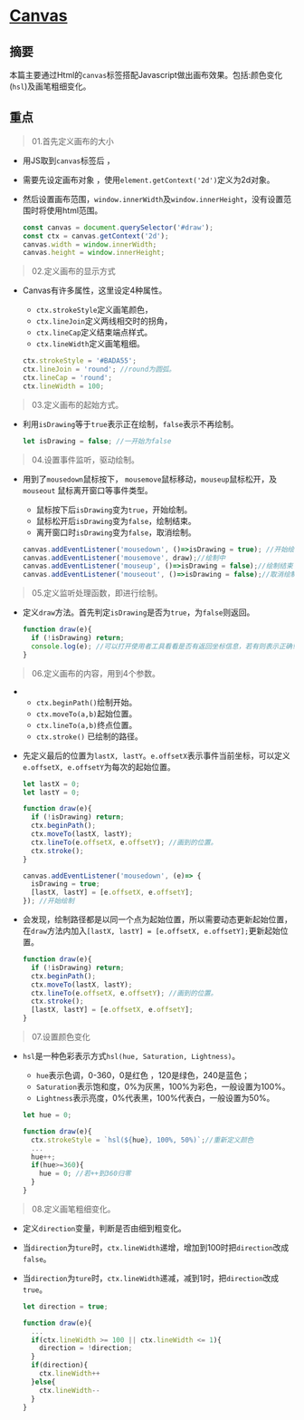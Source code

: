 # [Canvas](http://www.w3school.com.cn/tags/html_ref_canvas.asp)

##  摘要

本篇主要通过Html的`canvas`标签搭配Javascript做出画布效果。包括:颜色变化(`hsl`)及画笔粗细变化。

## 重点

> 01.首先定义画布的大小

- 用JS取到`canvas`标签后 ，
- 需要先设定画布对象 ，使用`element.getContext('2d')`定义为2d对象。
- 然后设置画布范围，`window.innerWidth`及`window.innerHeight`，没有设置范围时将使用html范围。

  ```javascript
  const canvas = document.querySelector('#draw');
  const ctx = canvas.getContext('2d');
  canvas.width = window.innerWidth;
  canvas.height = window.innerHeight;
  ```

> 02.定义画布的显示方式

- Canvas有许多属性，这里设定4种属性。

  - `ctx.strokeStyle`定义画笔颜色，
  - `ctx.lineJoin`定义两线相交时的拐角，
  - `ctx.lineCap`定义结束端点样式。
  - `ctx.lineWidth`定义画笔粗细。

  ```javascript
  ctx.strokeStyle = '#BADA55';
  ctx.lineJoin = 'round'; //round为圆弧。
  ctx.lineCap = 'round'; 
  ctx.lineWidth = 100;
  ```

> 03.定义画布的起始方式。

- 利用`isDrawing`等于`true`表示正在绘制，`false`表示不再绘制。

  ```javascript
  let isDrawing = false; //一开始为false
  ```

> 04.设置事件监听，驱动绘制。

- 用到了`mousedown`鼠标按下， `mousemove`鼠标移动，`mouseup`鼠标松开，及`mouseout` 鼠标离开窗口等事件类型。
  - 鼠标按下后`isDrawing`变为`true`，开始绘制。
  - 鼠标松开后`isDrawing`变为`false`，绘制结束。
  - 离开窗口时`isDrawing`变为`false`，取消绘制。

  ```javascript
  canvas.addEventListener('mousedown', ()=>isDrawing = true); //开始绘制
  canvas.addEventListener('mousemove', draw);//绘制中
  canvas.addEventListener('mouseup', ()=>isDrawing = false);//绘制结束
  canvas.addEventListener('mouseout', ()=>isDrawing = false);//取消绘制
  ```

> 05.定义监听处理函数，即进行绘制。

- 定义`draw`方法。首先判定`isDrawing`是否为`true`，为`false`则返回。

  ```javascript
  function draw(e){
    if (!isDrawing) return; 
    console.log(e); //可以打开使用者工具看看是否有返回坐标信息，若有则表示正确!
  }
  ```

> 06.定义画布的内容，用到4个参数。
- 
  - `ctx.beginPath()`绘制开始。
  - `ctx.moveTo(a,b)`起始位置。
  - `ctx.lineTo(a,b)`终点位置。
  - `ctx.stroke()`   已绘制的路径。

- 先定义最后的位置为`lastX, lastY`。`e.offsetX`表示事件当前坐标，可以定义`e.offsetX, e.offsetY`为每次的起始位置。

  ```javascript
  let lastX = 0;
  let lastY = 0;

  function draw(e){
    if (!isDrawing) return;
    ctx.beginPath();
    ctx.moveTo(lastX, lastY);
    ctx.lineTo(e.offsetX, e.offsetY); //画到的位置。
    ctx.stroke();
  }

  canvas.addEventListener('mousedown', (e)=> {
    isDrawing = true;
    [lastX, lastY] = [e.offsetX, e.offsetY];
  }); //开始绘制
  ```

- 会发现，绘制路径都是以同一个点为起始位置，所以需要动态更新起始位置，在`draw`方法内加入`[lastX, lastY] = [e.offsetX, e.offsetY];`更新起始位置。

  ```javascript
  function draw(e){
    if (!isDrawing) return;
    ctx.beginPath();
    ctx.moveTo(lastX, lastY);
    ctx.lineTo(e.offsetX, e.offsetY); //画到的位置。
    ctx.stroke();
    [lastX, lastY] = [e.offsetX, e.offsetY];
  }
  ```

> 07.设置颜色变化

- `hsl`是一种色彩表示方式`hsl(hue, Saturation, Lightness)`。

  - `hue`表示色调，0-360，0是红色 ，120是绿色，240是蓝色；
  - `Saturation`表示饱和度，0%为灰黑，100%为彩色，一般设置为100%。
  - `Lightness`表示亮度，0%代表黑，100%代表白，一般设置为50%。

  ```javascript
  let hue = 0;

  function draw(e){
    ctx.strokeStyle = `hsl(${hue}, 100%, 50%)`;//重新定义颜色
    ...
    hue++;
    if(hue>=360){
      hue = 0; //若++到360归零
    }
  }
  ```

> 08.定义画笔粗细变化。

- 定义`direction`变量，判断是否由细到粗变化。

- 当`direction`为`ture`时，`ctx.lineWidth`递增，增加到100时把`direction`改成`false`。

- 当`direction`为`ture`时，`ctx.lineWidth`递减，减到1时，把`direction`改成`true`。

  ```javascript
  let direction = true;

  function draw(e){
    ...
    if(ctx.lineWidth >= 100 || ctx.lineWidth <= 1){
      direction = !direction;
    }
    if(direction){
      ctx.lineWidth++
    }else{
      ctx.lineWidth--
    }
  }
  ```
